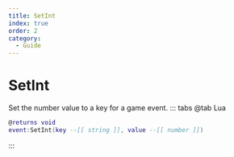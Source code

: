```yaml
---
title: SetInt
index: true
order: 2
category:
  - Guide
---
```


# SetInt
Set the number value to a key for a game event.
::: tabs
@tab Lua
```lua
@returns void
event:SetInt(key --[[ string ]], value --[[ number ]])
```

:::